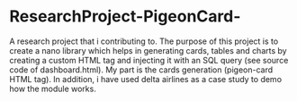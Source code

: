 # ResearchProject-PigeonCard-
A research project that i contributing to. The purpose of this project is to create a nano library which helps in generating cards, tables and charts by creating a custom HTML tag and injecting it with an SQL query (see source code of dashboard.html). My part is the cards generation (pigeon-card HTML tag). In addition, i have used delta airlines as a case study to demo how the module works.
